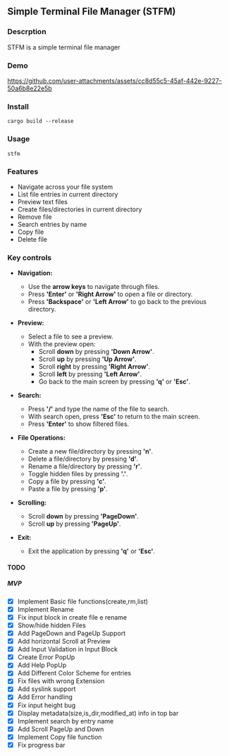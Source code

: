 ## Simple Terminal File Manager (STFM)


### Descrption
STFM is a simple terminal file manager

### Demo
https://github.com/user-attachments/assets/cc8d55c5-45af-442e-9227-50a6b8e22e5b



### Install
    cargo build --release
### Usage
    stfm

### Features
  * Navigate across your file system
  * List file entries in current directory
  * Preview text files
  * Create files/directories in current directory
  * Remove file
  * Search entries by name
  * Copy file
  * Delete file

### Key controls

- **Navigation:**
  - Use the **arrow keys** to navigate through files.
  - Press **'Enter'** or **'Right Arrow'** to open a file or directory.
  - Press **'Backspace'** or **'Left Arrow'** to go back to the previous directory.

- **Preview:**
  - Select a file to see a preview.
  - With the preview open:
    - Scroll **down** by pressing **'Down Arrow'**.
    - Scroll **up** by pressing **'Up Arrow'**.
    - Scroll **right** by pressing **'Right Arrow'**.
    - Scroll **left** by pressing **'Left Arrow'**.
    - Go back to the main screen by pressing **'q'** or **'Esc'**.

- **Search:**
  - Press **'/'** and type the name of the file to search.
  - With search open, press **'Esc'** to return to the main screen.
  - Press **'Enter'** to show filtered files.

- **File Operations:**
  - Create a new file/directory by pressing **'n'**.
  - Delete a file/directory by pressing **'d'**.
  - Rename a file/directory by pressing **'r'**.
  - Toggle hidden files by pressing **'.'**.
  - Copy a file by pressing **'c'**.
  - Paste a file by pressing **'p'**.

- **Scrolling:**
  - Scroll **down** by pressing **'PageDown'**.
  - Scroll **up** by pressing **'PageUp'**.

- **Exit:**
  - Exit the application by pressing **'q'** or **'Esc'**.


#### TODO
##### MVP
   * [x] Implement Basic file functions(create,rm,list)
   * [x] Implement Rename
   * [x] Fix input block in create file e rename
   * [x] Show/hide hidden Files
   * [x] Add PageDown and PageUp Support
   * [x] Add horizontal Scroll at Preview
   * [x] Add Input Validation in Input Block
   * [x] Create Error PopUp
   * [x] Add Help PopUp
   * [x] Add Different Color Scheme for entries
   * [x] Fix files with wrong Extension
   * [x] Add syslink support
   * [x] Add Error handling
   * [x] Fix input height bug
   * [x] Display metadata(size,is_dir,modified_at) info in top bar
   * [x] Implement search by entry name 
   * [x] Add Scroll PageUp and Down
   * [x] Implement Copy file function
   * [x] Fix progress bar
